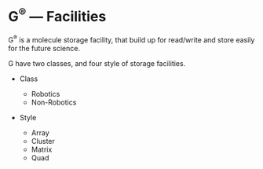 # G<sup>®</sup> — Facilities
G<sup>®</sup> is a molecule storage facility, that build up for read/write and store easily for the future science.

G have two classes, and four style of storage facilities.
- Class
  - Robotics
  - Non-Robotics
 
- Style
  - Array
  - Cluster
  - Matrix
  - Quad
